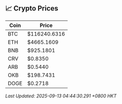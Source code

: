 ## 📈 Crypto Prices

| Coin | Price |
| ---- | ----- |
| BTC | $116240.6316 |
| ETH | $4665.1609 |
| BNB | $925.1801 |
| CRV | $0.8350 |
| ARB | $0.5440 |
| OKB | $198.7431 |
| DOGE | $0.2718 |

_Last Updated: 2025-09-13 04:44:30.291 +0800 HKT_